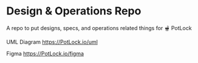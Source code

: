 # Design & Operations Repo
A repo to put designs, specs, and operations related things for 🫕 PotLock


UML Diagram
https://PotLock.io/uml

Figma
https://PotLock.io/figma

